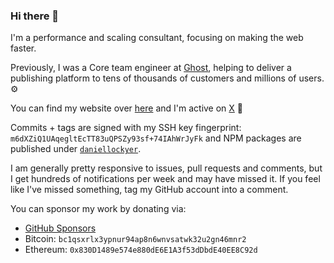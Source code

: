 ### Hi there 👋

I'm a performance and scaling consultant, focusing on making the web faster.

Previously, I was a Core team engineer at [Ghost](https://ghost.org), helping to deliver a publishing platform to tens of thousands of customers and millions of users. :gear:

You can find my website over [here](https://daniellockyer.com) and I'm active on [X](https://x.com/daniellockyer) :star2:

Commits + tags are signed with my SSH key fingerprint: `m6dXZiQ1UAqegltEcTT83uQPSZy93sf+74IAhWrJyFk` and NPM packages are published under [`daniellockyer`](https://www.npmjs.com/~daniellockyer).

I am generally pretty responsive to issues, pull requests and comments, but I get hundreds of notifications per week and may have missed it. If you feel like I've missed something, tag my GitHub account into a comment.

You can sponsor my work by donating via:

* [GitHub Sponsors](https://github.com/sponsors/daniellockyer)
* Bitcoin: `bc1qsxrlx3ypnur94ap8n6wnvsatwk32u2gn46mnr2`
* Ethereum: `0x830D1489e574e880dE6E1A3f53dDbdE40EE8C92d`

